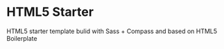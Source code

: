 HTML5 Starter
=============
HTML5 starter template bulid with Sass + Compass and based on HTML5 Boilerplate